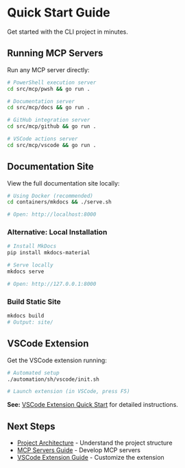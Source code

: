 # Quick Start Guide

Get started with the CLI project in minutes.

## Running MCP Servers

Run any MCP server directly:

```bash
# PowerShell execution server
cd src/mcp/pwsh && go run .

# Documentation server
cd src/mcp/docs && go run .

# GitHub integration server
cd src/mcp/github && go run .

# VSCode actions server
cd src/mcp/vscode && go run .
```

## Documentation Site

View the full documentation site locally:

```bash
# Using Docker (recommended)
cd containers/mkdocs && ./serve.sh

# Open: http://localhost:8000
```

### Alternative: Local Installation

```bash
# Install MkDocs
pip install mkdocs-material

# Serve locally
mkdocs serve

# Open: http://127.0.0.1:8000
```

### Build Static Site

```bash
mkdocs build
# Output: site/
```

## VSCode Extension

Get the VSCode extension running:

```bash
# Automated setup
./automation/sh/vscode/init.sh

# Launch extension (in VSCode, press F5)
```

**See:** [VSCode Extension Quick Start](vscode-extension/QUICKSTART.md) for detailed instructions.

## Next Steps

- [Project Architecture](architecture.md) - Understand the project structure
- [MCP Servers Guide](vscode-extension/mcp-servers.md) - Develop MCP servers
- [VSCode Extension Guide](vscode-extension/index.md) - Customize the extension
